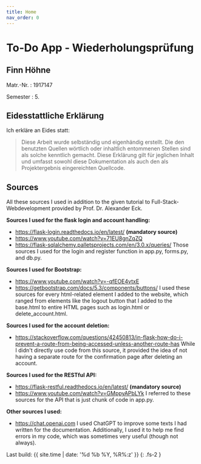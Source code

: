 ```yaml
---
title: Home
nav_order: 0
---
```


# To-Do App - Wiederholungsprüfung


## Finn Höhne

Matr.-Nr.
: 1917147

Semester
: 5.



## Eidesstattliche Erklärung

Ich erkläre an Eides statt:

> Diese Arbeit wurde selbständig und eigenhändig erstellt. Die den benutzten Quellen wörtlich oder inhaltlich entommenen Stellen sind als solche kenntlich gemacht. Diese Erklärung gilt für jeglichen Inhalt und umfasst sowohl diese Dokumentation als auch den als Projektergebnis eingereichten Quellcode.



## Sources

All these sources I used in addition to the given tutorial to Full-Stack-Webdevelopment provided by Prof. Dr. Alexander Eck.

**Sources I used for the flask login and account handling:**
+ https://flask-login.readthedocs.io/en/latest/ **(mandatory source)**
+ https://www.youtube.com/watch?v=71EU8gnZqZQ
+ https://flask-sqlalchemy.palletsprojects.com/en/3.0.x/queries/
  Those sources I used for the login and register function in app.py, forms.py, and db.py.

**Sources I used for Bootstrap:**
+ https://www.youtube.com/watch?v=-qfEOE4vtxE 
+ https://getbootstrap.com/docs/5.3/components/buttons/ 
  I used these sources for every html-related element I added to the website, which ranged from elements like the logout button that I added to the base.html to entire HTML pages such as login.html or delete_account.html.

**Sources I used for the account deletion:**
+ https://stackoverflow.com/questions/42450813/in-flask-how-do-i-prevent-a-route-from-being-accessed-unless-another-route-has 
  While I didn't directly use code from this source, it provided the idea of not having a separate route for the confirmation page after deleting an account.

**Sources I used for the RESTful API:**
+ https://flask-restful.readthedocs.io/en/latest/ **(mandatory source)**
+ https://www.youtube.com/watch?v=GMppyAPbLYk 
  I referred to these sources for the API that is just chunk of code in app.py.

**Other sources I used:**
+ https://chat.openai.com
  I used ChatGPT to improve some texts I had written for the documentation. Additionally, I used it to help me find errors in my code, which was sometimes very useful (though not always).


Last build: {{ site.time | date: '%d %b %Y, %R%:z' }}
{: .fs-2 }